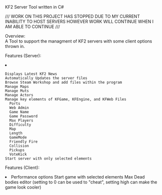 KF2 Server Tool written in C#

///
  WORK ON THIS PROJECT HAS STOPPED DUE TO MY CURRENT INABILITY TO HOST SERVERS HOWEVER WORK WILL CONTINUE WHEN I AM ABLE TO CONTINUE
///


Overview:<br>
A Tool to support the managment of KF2 servers with some client options thrown in.

Features (Server):
<li>
	
	Displays Latest KF2 News
	Automatically Updates the server files
	Browse Steam Workshop and add files within the program
	Manage Maps
	Manage Muts
	Manage Actors
	Manage key elements of KFGame, KFEngine, and KFWeb Files
	  Ports
	  Web Admin
	  Game Name
	  Game Password
	  Max Players
	  Difficulty
	  Map
	  Length
	  GameMode
	  Friendly Fire
	  Collision
	  Pickups
	  VoteKick
	Start server with only selected elements
</li>

Features (Client):
<li>
Performance options
Start game with selected elements
Max Dead bodies editor (setting to 0 can be used to "cheat", setting high can make the game look cooler)
</li>

